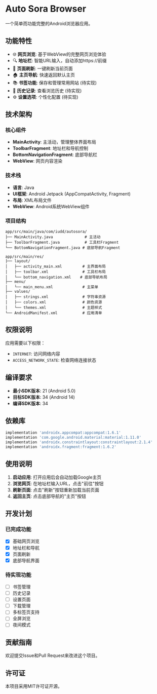 # Auto Sora Browser

一个简单而功能完整的Android浏览器应用。

## 功能特性

- 🌐 **网页浏览**: 基于WebView的完整网页浏览体验
- 🔍 **地址栏**: 智能URL输入，自动添加https://前缀
- 🔄 **页面刷新**: 一键刷新当前页面
- 🏠 **主页导航**: 快速返回默认主页
- 📚 **书签功能**: 保存和管理常用网站 (待实现)
- 📜 **历史记录**: 查看浏览历史 (待实现)
- ⚙️ **设置选项**: 个性化配置 (待实现)

## 技术架构

### 核心组件

- **MainActivity**: 主活动，管理整体界面布局
- **ToolbarFragment**: 地址栏和导航控制
- **BottomNavigationFragment**: 底部导航栏
- **WebView**: 网页内容渲染

### 技术栈

- **语言**: Java
- **UI框架**: Android Jetpack (AppCompatActivity, Fragment)
- **布局**: XML布局文件
- **WebView**: Android系统WebView组件

### 项目结构

```
app/src/main/java/com/iudd/autosora/
├── MainActivity.java              # 主活动
├── ToolbarFragment.java           # 工具栏Fragment
└── BottomNavigationFragment.java # 底部导航Fragment

app/src/main/res/
├── layout/
│   ├── activity_main.xml         # 主界面布局
│   ├── toolbar.xml               # 工具栏布局
│   └── bottom_navigation.xml    # 底部导航布局
├── menu/
│   └── main_menu.xml             # 主菜单
├── values/
│   ├── strings.xml               # 字符串资源
│   ├── colors.xml                # 颜色资源
│   └── themes.xml                # 主题样式
└── AndroidManifest.xml           # 应用清单
```

## 权限说明

应用需要以下权限：

- `INTERNET`: 访问网络内容
- `ACCESS_NETWORK_STATE`: 检查网络连接状态

## 编译要求

- **最小SDK版本**: 21 (Android 5.0)
- **目标SDK版本**: 34 (Android 14)
- **编译SDK版本**: 34

## 依赖库

```gradle
implementation 'androidx.appcompat:appcompat:1.6.1'
implementation 'com.google.android.material:material:1.11.0'
implementation 'androidx.constraintlayout:constraintlayout:2.1.4'
implementation 'androidx.fragment:fragment:1.6.2'
```

## 使用说明

1. **启动应用**: 打开应用后会自动加载Google主页
2. **浏览网页**: 在地址栏输入URL，点击"前往"按钮
3. **刷新页面**: 点击"刷新"按钮重新加载当前页面
4. **返回主页**: 点击底部导航的"主页"按钮

## 开发计划

### 已完成功能
- [x] 基础网页浏览
- [x] 地址栏和导航
- [x] 页面刷新
- [x] 底部导航界面

### 待实现功能
- [ ] 书签管理
- [ ] 历史记录
- [ ] 设置页面
- [ ] 下载管理
- [ ] 多标签页支持
- [ ] 全屏浏览
- [ ] 夜间模式

## 贡献指南

欢迎提交Issue和Pull Request来改进这个项目。

## 许可证

本项目采用MIT许可证开源。